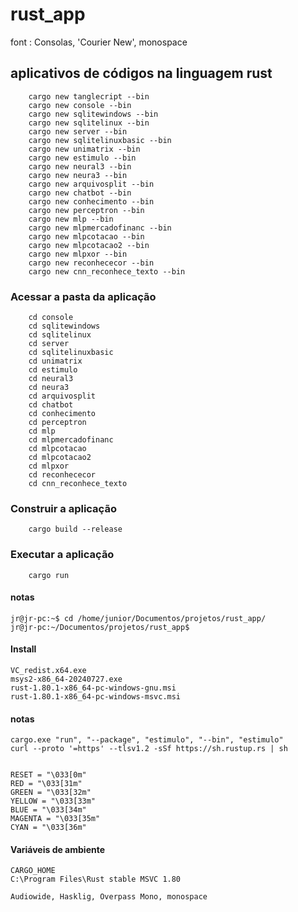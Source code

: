# rust_app

font : Consolas, 'Courier New', monospace

## aplicativos de códigos na linguagem rust

```
    cargo new tanglecript --bin
    cargo new console --bin
    cargo new sqlitewindows --bin
    cargo new sqlitelinux --bin
    cargo new server --bin
    cargo new sqlitelinuxbasic --bin
    cargo new unimatrix --bin
    cargo new estimulo --bin
    cargo new neural3 --bin
    cargo new neura3 --bin
    cargo new arquivosplit --bin
    cargo new chatbot --bin
    cargo new conhecimento --bin
    cargo new perceptron --bin
    cargo new mlp --bin
    cargo new mlpmercadofinanc --bin
    cargo new mlpcotacao --bin
    cargo new mlpcotacao2 --bin
    cargo new mlpxor --bin
    cargo new reconhececor --bin
    cargo new cnn_reconhece_texto --bin
```

### **Acessar a pasta da aplicação**

```
    cd console
    cd sqlitewindows
    cd sqlitelinux
    cd server
    cd sqlitelinuxbasic
    cd unimatrix
    cd estimulo
    cd neural3
    cd neura3
    cd arquivosplit
    cd chatbot
    cd conhecimento
    cd perceptron
    cd mlp
    cd mlpmercadofinanc
    cd mlpcotacao
    cd mlpcotacao2
    cd mlpxor
    cd reconhececor
    cd cnn_reconhece_texto
```

### **Construir a aplicação**

```
    cargo build --release
```

### **Executar a aplicação**

```
    cargo run
 ```




#### notas

```
jr@jr-pc:~$ cd /home/junior/Documentos/projetos/rust_app/
jr@jr-pc:~/Documentos/projetos/rust_app$

```

#### Install
```
VC_redist.x64.exe
msys2-x86_64-20240727.exe
rust-1.80.1-x86_64-pc-windows-gnu.msi
rust-1.80.1-x86_64-pc-windows-msvc.msi
```


#### notas
```
cargo.exe "run", "--package", "estimulo", "--bin", "estimulo"
curl --proto '=https' --tlsv1.2 -sSf https://sh.rustup.rs | sh


RESET = "\033[0m"
RED = "\033[31m"
GREEN = "\033[32m"
YELLOW = "\033[33m"
BLUE = "\033[34m"
MAGENTA = "\033[35m"
CYAN = "\033[36m"
```

#### Variáveis de ambiente
```
CARGO_HOME
C:\Program Files\Rust stable MSVC 1.80
```

```
Audiowide, Hasklig, Overpass Mono, monospace

```